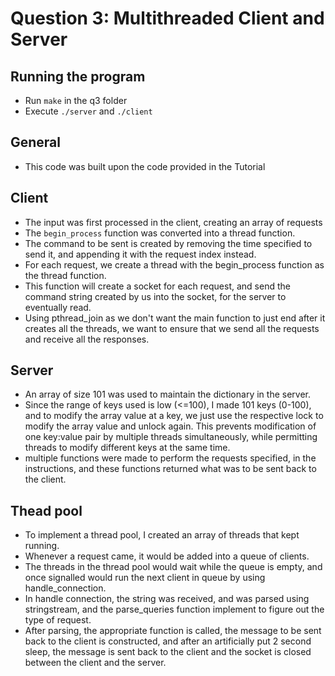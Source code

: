 # Question 3: Multithreaded Client and Server
## Running the program
- Run `make` in the q3 folder
- Execute `./server` and `./client`

## General
- This code was built upon the code provided in the Tutorial
## Client
- The input was first processed in the client, creating an array of requests
- The `begin_process` function was converted into a thread function.
- The command to be sent is created by removing the time specified to send it, and appending it with the request index instead.
- For each request, we create a thread with the begin_process function as the thread function.
- This function will create a socket for each request, and send the command string created by us into the socket, for the server to eventually read.
- Using pthread_join as we don't want the main function to just end after it creates all the threads, we want to ensure that we send all the requests and receive all the responses.

## Server
- An array of size 101 was used to maintain the dictionary in the server.
- Since the range of keys used is low (<=100), I made 101 keys (0-100), and to modify the array value at a key, we just use the respective lock to modify the array value and unlock again. This prevents modification of one key:value pair by multiple threads simultaneously, while permitting threads to modify different keys at the same time.
- multiple functions were made to perform the requests specified, in the instructions, and these functions returned what was to be sent back to the client. 

## Thead pool
- To implement a thread pool, I created an array of threads that kept running.
- Whenever a request came, it would be added into a queue of clients.
- The threads in the thread pool would wait while the queue is empty, and once signalled would run the next client in queue by using handle_connection.
- In handle connection, the string was received, and was parsed using stringstream, and the parse_queries function implement to figure out the type of request.
- After parsing, the appropriate function is called, the message to be sent back to the client is constructed, and after an artificially put 2 second sleep, the message is sent back to the client and the socket is closed between the client and the server.
